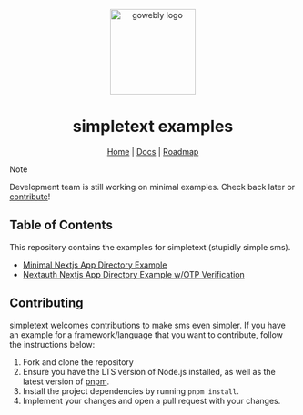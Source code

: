 <div align="center">

<a href="https://simpletext.dev" target="_blank" title="Go to the simpletext website"><img width="150px" alt="gowebly logo" src="https://staging.simpletext.dev/png/logo.png"></a>

<a name="readme-top"></a>

# simpletext examples

</div>

<div align="center">
  <a href="https://simpletext.dev">Home</a> | <a href="https://docs.simpletext.dev">Docs</a> | <a href="https://docs.simpletext.dev/roadmap">Roadmap</a>
</div>

> [!NOTE]  
> Development team is still working on minimal examples. Check back later or [contribute](#contributing)!

## Table of Contents

This repository contains the examples for simpletext (stupidly simple sms).

- [Minimal Nextjs App Directory Example](https://github.com/charliemeyer2000/simpletext/tree/main/examples/minimal-appdir)
- [Nextauth Nextjs App Directory Example w/OTP Verification](https://github.com/charliemeyer2000/simpletext/tree/main/examples/authentication-otp-appdir-nextauth)

## Contributing

simpletext welcomes contributions to make sms even simpler. If you have an example for a framework/language that you want to contribute, follow the instructions below:

1. Fork and clone the repository
2. Ensure you have the LTS version of Node.js installed, as well as the latest
   version of [pnpm](https://pnpm.io).
3. Install the project dependencies by running `pnpm install`.
4. Implement your changes and open a pull request with your changes.
